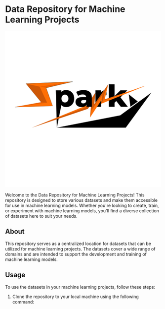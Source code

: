 # Data Repository for Machine Learning Projects

![Header Image](https://github.com/abuwalid1998/SparkyDataEngine/blob/master/sparky-01-01.png?raw=true)

Welcome to the Data Repository for Machine Learning Projects! This repository is designed to store various datasets and make them accessible for use in machine learning models. Whether you're looking to create, train, or experiment with machine learning models, you'll find a diverse collection of datasets here to suit your needs.


## About

This repository serves as a centralized location for datasets that can be utilized for machine learning projects. The datasets cover a wide range of domains and are intended to support the development and training of machine learning models.


## Usage

To use the datasets in your machine learning projects, follow these steps:

1. Clone the repository to your local machine using the following command:
